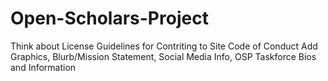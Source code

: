 # Open-Scholars-Project

Think about License
Guidelines for Contriting to Site
Code of Conduct
Add Graphics, Blurb/Mission Statement, Social Media Info, OSP Taskforce Bios and Information
